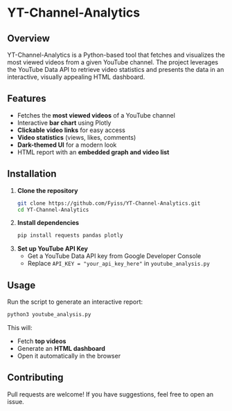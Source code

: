 # YT-Channel-Analytics

##  Overview
YT-Channel-Analytics is a Python-based tool that fetches and visualizes the most viewed videos from a given YouTube channel. The project leverages the YouTube Data API to retrieve video statistics and presents the data in an interactive, visually appealing HTML dashboard.

##  Features
-  Fetches the **most viewed videos** of a YouTube channel
-  Interactive **bar chart** using Plotly
-  **Clickable video links** for easy access
-  **Video statistics** (views, likes, comments)
-  **Dark-themed UI** for a modern look
-  HTML report with an **embedded graph and video list**

##  Installation
1. **Clone the repository**
   ```sh
   git clone https://github.com/Fyiss/YT-Channel-Analytics.git
   cd YT-Channel-Analytics
   ```
2. **Install dependencies**
   ```sh
   pip install requests pandas plotly
   ```
3. **Set up YouTube API Key**
   - Get a YouTube Data API key from Google Developer Console
   - Replace `API_KEY = "your_api_key_here"` in `youtube_analysis.py`

##  Usage
Run the script to generate an interactive report:
```sh
python3 youtube_analysis.py
```
This will:
- Fetch **top videos**
- Generate an **HTML dashboard**
- Open it automatically in the browser

##  Contributing
Pull requests are welcome! If you have suggestions, feel free to open an issue.

